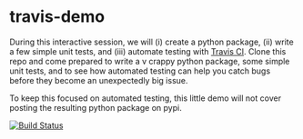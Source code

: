# travis-demo

During this interactive session, we will (i) create a python package, (ii)
write a few simple unit tests, and (iii) automate testing with [Travis
CI](https://travis-ci.org/). Clone this repo and come prepared to write a v
crappy python package, some simple unit tests, and to see how automated testing
can help you catch bugs before they become an unexpectedly big issue.

To keep this focused on automated testing, this little demo will not cover
posting the resulting python package on pypi.

[![Build Status](https://travis-ci.org/laurieskelly/travis-demo.svg?branch=master)](https://travis-ci.org/laurieskelly/travis-demo)
